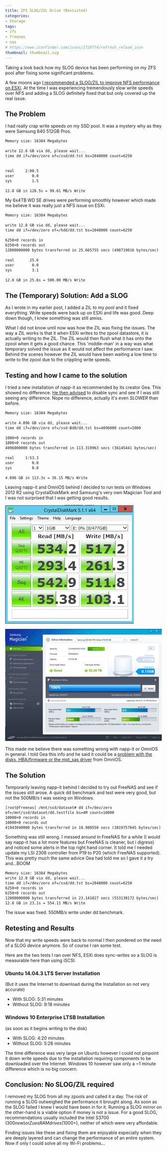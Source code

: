 ```yaml
---
title: ZFS SLOG/ZIL Drive (Revisited)
categories:
- Storage
tags:
- zfs
- freenas
- nas
# https://www.iconfinder.com/icons/1720774/refresh_reload_icon
thumbnail: thumbnail.svg
---
```


Taking a look back how my SLOG device has been performing on my ZFS pool after fixing some significant problems.

<!-- more -->

A few moons ago [I recommended a SLOG/ZIL to improve NFS performance on ESXi](https://calvin.me/slow-vmware-nfs-zfs-add-zil/). At the time I was experiencing tremendously slow write speeds over NFS and adding a SLOG definitely fixed that but only covered up the real issue.

## The Problem

I had really crap write speeds on my SSD pool. It was a mystery why as they were Samsung 840 512GB Pros.

```text
Memory size: 16384 Megabytes

write 12.8 GB via dd, please wait...
time dd if=/dev/zero of=/ssd/dd.tst bs=2048000 count=6250


real     2:08.5
user        0.0
sys         1.5

12.8 GB in 128.5s = 99.61 MB/s Write
```

My 6x4TB WD SE drives were performing smoothly however which made me believe it was really just a NFS issue on ESXi.

```text
Memory size: 16384 Megabytes

write 12.8 GB via dd, please wait...
time dd if=/dev/zero of=/hdd/dd.tst bs=2048000 count=6250

6250+0 records in
6250+0 records out
12800000000 bytes transferred in 25.665755 secs (498719016 bytes/sec)

real       25.6
user        0.0
sys         3.1

12.8 GB in 25.6s = 500.00 MB/s Write
```

## The (Temporary) Solution: Add a SLOG

As I wrote in my earlier post, I added a ZIL to my pool and it fixed everything. Write speeds were back up on ESXi and life was good. Deep down though, I knew something was still amiss.

What I did not know until now was how the ZIL was fixing the issues. The way a ZIL works is that it when ESXi writes to the zpool datastore, it is actually writing to the ZIL. The ZIL would then flush what it has onto the zpool when it gets a good chance. This 'middle-man' in a way was what temporary solved the issue as it would not affect the performance I saw. Behind the scenes however the ZIL would have been waiting a low time to write to the zpool due to the crippling write speeds.

## Testing and how I came to the solution

I tried a new installation of napp-it as recommended by its creator Gea. This showed no difference. [He then advised](http://hardforum.com/showpost.php?p=1042097373&postcount=7354) to disable sync and see if I was still seeing any difference. Nope no difference, actually it's even _SLOWER_ than before.

```text
Memory size: 16384 Megabytes

write 4.096 GB via dd, please wait...
time dd if=/dev/zero of=/ssd-Bd0/dd.tst bs=4096000 count=1000

1000+0 records in
1000+0 records out
4096000000 bytes transferred in 113.319963 secs (36145441 bytes/sec)

real     1:53.3
user        0.0
sys         0.8

4.096 GB in 113.3s = 36.15 MB/s Write
```

Leaving napp-it and OmniOS behind I decided to run tests on Windows 2012 R2 using CrystalDiskMark and Samsung's very own Magician Tool and I was not surprised that I was getting good results.

![1 - sgXocYq](1-sgxocyq.png)

![2 - UmzqPiA](2-umzqpia.png)

This made me believe there was something wrong with napp-it or OmniOS in general. I told Gea this info and he said it could be a [problem with the disks, HBA/firmware or the mpt_sas driver](http://hardforum.com/showpost.php?p=1042098980&postcount=7363) from OmniOS.

## The Solution

Temporarily leaving napp-it behind I decided to try out FreeNAS and see if the issues still arose. A quick dd benchmark and test were very good, but not the 500MB/s I was seeing on Windows.

```shell-session
[root@freenas] /mnt/ssd/dataset# dd if=/dev/zero of=/mnt/ssd/dataset/dd.testfile bs=4M count=10000
10000+0 records in
10000+0 records out
41943040000 bytes transferred in 10.980550 secs (3819757645 bytes/sec)
```

Something was still wrong. I messed around in FreeNAS for a while (I would say napp-it has a lot more features but FreeNAS is cleaner, but i digress) and noticed some alerts in the top right hand corner. It told me I needed update my LSI 2308 controller from P19 to P20 (which FreeNAS supported). This was pretty much the same advice Gea had told me so I gave it a try and...BOOM

```text
Memory size: 16384 Megabytes
write 12.8 GB via dd, please wait...
time dd if=/dev/zero of=/ssd/dd.tst bs=2048000 count=6250
6250+0 records in
6250+0 records out
12800000000 bytes transferred in 23.141027 secs (553130172 bytes/sec)
12.8 GB in 23.1s = 554.11 MB/s Write
```

The issue was fixed. 550MB/s write under dd benchmark.

## Retesting and Results

Now that my write speeds were back to normal I then pondered on the need of a SLOG device anymore. So of course I ran some test.

Here are the two tests I ran over NFS, ESXi does sync-writes so a SLOG is measurable here than using iSCSI.

### Ubuntu 14.04.3 LTS Server Installation

(But it uses the Internet to download during the Installation so not very accurate)

* With SLOG: 5:31 minutes
* Without SLOG: 9:18 minutes

### Windows 10 Enterprise LTSB Installation

(as soon as it begins writing to the disk)

* With SLOG: 4:20 minutes
* Without SLOG: 5:28 minutes

The time difference was very large on Ubuntu however I could not pinpoint it down write speeds due to the installation requiring components to be downloaded over the Internet. Windows 10 however saw only a ~1 minute difference which is no big concern.

## Conclusion: No SLOG/ZIL required

I removed my SLOG from all my zpools and called it a day. The risk of running a SLOG outweighed the performance it brought along. As soon as the SLOG failed I knew I would have been in for it. Running a SLOG mirror on the other-hand is a viable option if money is not a issue. For a good SLOG, recommendations usually included the Intel S3700 ($300 new) or ZuesRAM drives ($1000+), neither of which were very affordable.

Finding issues like these and fixing them are enjoyable especially when they are deeply layered and can change the performance of an entire system. Now if only I could solve all my Wi-Fi problems...
